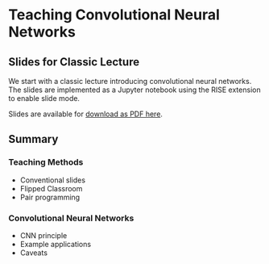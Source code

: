 # Teaching Convolutional Neural Networks

## Slides for Classic Lecture

We start with a classic lecture introducing convolutional neural networks. The slides are implemented as a Jupyter notebook using the RISE extension to enable slide mode.

Slides are available for [download as PDF here](https://github.com/thawn/ttt-workshop-cnn/blob/main/book/slides/TTT_CNN.pdf).

## Summary

### Teaching Methods

* Conventional slides
* Flipped Classroom
* Pair programming

### Convolutional Neural Networks

* CNN principle
* Example applications
* Caveats
